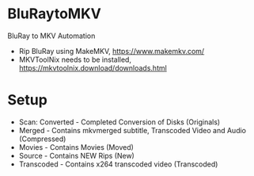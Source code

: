 # BluRaytoMKV
BluRay to MKV Automation

* Rip BluRay using MakeMKV, https://www.makemkv.com/
* MKVToolNix needs to be installed, https://mkvtoolnix.download/downloads.html
# Setup
* Scan:           Converted - Completed Conversion of Disks                   (Originals)
* Merged -        Contains mkvmerged subtitle, Transcoded Video and Audio     (Compressed)
* Movies -        Contains Movies                                             (Moved)
* Source -        Contains NEW Rips                                           (New)
* Transcoded -    Contains x264 transcoded video                              (Transcoded)
